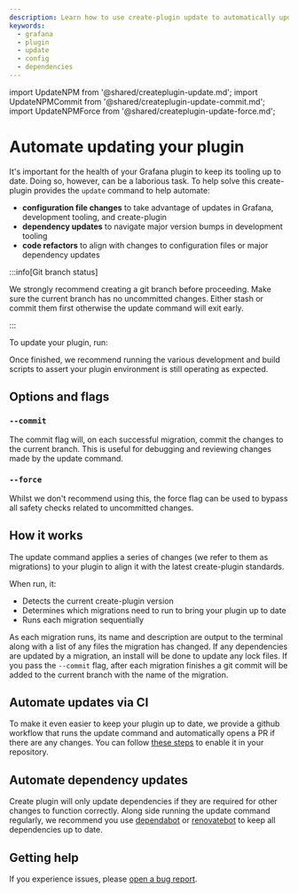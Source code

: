 ```yaml
---
description: Learn how to use create-plugin update to automatically update configuration files, workflows, and dependencies.
keywords:
  - grafana
  - plugin
  - update
  - config
  - dependencies
---
```


import UpdateNPM from '@shared/createplugin-update.md';
import UpdateNPMCommit from '@shared/createplugin-update-commit.md';
import UpdateNPMForce from '@shared/createplugin-update-force.md';

# Automate updating your plugin

It's important for the health of your Grafana plugin to keep its tooling up to date. Doing so, however, can be a laborious task. To help solve this create-plugin provides the `update` command to help automate:

- **configuration file changes** to take advantage of updates in Grafana, development tooling, and create-plugin
- **dependency updates** to navigate major version bumps in development tooling
- **code refactors** to align with changes to configuration files or major dependency updates

:::info[Git branch status]

We strongly recommend creating a git branch before proceeding. Make sure the current branch has no uncommitted changes. Either stash or commit them first otherwise the update command will exit early.

:::

To update your plugin, run:

<UpdateNPM />

Once finished, we recommend running the various development and build scripts to assert your plugin environment is still operating as expected.

## Options and flags

### `--commit`

The commit flag will, on each successful migration, commit the changes to the current branch. This is useful for debugging and reviewing changes made by the update command.

<UpdateNPMCommit />

### `--force`

Whilst we don't recommend using this, the force flag can be used to bypass all safety checks related to uncommitted changes.

<UpdateNPMForce />

## How it works

The update command applies a series of changes (we refer to them as migrations) to your plugin to align it with the latest create-plugin standards.

When run, it:

- Detects the current create-plugin version
- Determines which migrations need to run to bring your plugin up to date
- Runs each migration sequentially

As each migration runs, its name and description are output to the terminal along with a list of any files the migration has changed. If any dependencies are updated by a migration, an install will be done to update any lock files. If you pass the `--commit` flag, after each migration finishes a git commit will be added to the current branch with the name of the migration.

## Automate updates via CI

To make it even easier to keep your plugin up to date, we provide a github workflow that runs the update command and automatically opens a PR if there are any changes. You can follow [these steps](/set-up/set-up-github#the-create-plugin-update-workflow) to enable it in your repository.

## Automate dependency updates

Create plugin will only update dependencies if they are required for other changes to function correctly. Along side running the update command regularly, we recommend you use [dependabot](https://docs.github.com/en/code-security/getting-started/dependabot-quickstart-guide) or [renovatebot](https://docs.renovatebot.com/) to keep all dependencies up to date.

## Getting help

If you experience issues, please [open a bug report](https://github.com/grafana/plugin-tools/issues/new?template=bug_report.yml).

